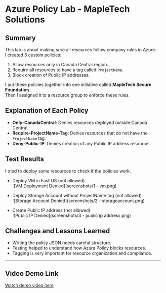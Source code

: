 # Azure Policy Lab - MapleTech Solutions

## Summary

This lab is about making sure all resources follow company rules in Azure.  
I created 3 custom policies:  
1. Allow resources only in Canada Central region.  
2. Require all resources to have a tag called `ProjectName`.  
3. Block creation of Public IP addresses.  

I put these policies together into one initiative called **MapleTech Secure Foundation**.  
Then I assigned it to a resource group to enforce these rules.

## Explanation of Each Policy

- **Only-CanadaCentral**: Denies resources deployed outside Canada Central.  
- **Require-ProjectName-Tag**: Denies resources that do not have the `ProjectName` tag.  
- **Deny-Public-IP**: Denies creation of any Public IP address resource.

## Test Results

I tried to deploy some resources to check if the policies work:

- Deploy VM in East US (not allowed)  
  ![VM Deployment Denied](screenshots/1 - vm.png)

- Deploy Storage Account without ProjectName tag (not allowed)  
  ![Storage Account Denied](screenshots/2 - storageaccount.png)

- Create Public IP address (not allowed)  
  ![Public IP Denied](screenshots/3 - public ip address.png)

## Challenges and Lessons Learned

- Writing the policy JSON needs careful structure.  
- Testing helped to understand how Azure Policy blocks resources.  
- Tagging is very important for resource organization and compliance.  

---

## Video Demo Link

[Watch demo video here](YOUR_VIDEO_LINK_HERE)

